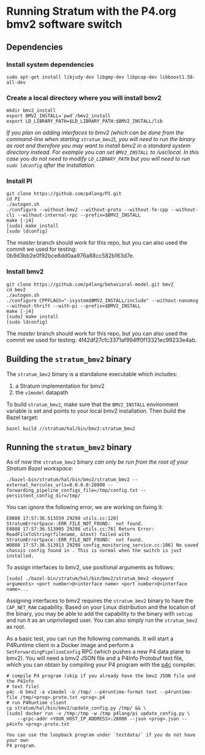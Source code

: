 # Running Stratum with the P4.org bmv2 software switch

## Dependencies

### Install system dependencies
```
sudo apt-get install libjudy-dev libgmp-dev libpcap-dev libboost1.58-all-dev
```

### Create a local directory where you will install bmv2
```
mkdir bmv2_install
export BMV2_INSTALL=`pwd`/bmv2_install
export LD_LIBRARY_PATH=$LD_LIBRARY_PATH:$BMV2_INSTALL/lib
```
*If you plan on adding interfaces to bmv2 (which can be done from the
command-line when starting `stratum_bmv2`), you will need to run the binary as
root and therefore you may want to install bmv2 in a standard system directory
instead. For example you can set `BMV2_INSTALL` to /usr/local. In this case you
do not need to modify `LD_LIBRARY_PATH` but you will need to run `sudo ldconfig`
after the installation.*

### Install PI
```
git clone https://github.com/p4lang/PI.git
cd PI
./autogen.sh
./configure --without-bmv2 --without-proto --without-fe-cpp --without-cli --without-internal-rpc --prefix=$BMV2_INSTALL
make [-j4]
[sudo] make install
[sudo ldconfig]
```
The *master* branch should work for this repo, but you can also used the commit
we used for testing: 0b9d3bb2e0f92bce8dd0aa976a88cc582b163d7e.

### Install bmv2
```
git clone https://github.com/p4lang/behavioral-model.git bmv2
cd bmv2
./autogen.sh
./configure CPPFLAGS="-isystem$BMV2_INSTALL/include" --without-nanomsg --without-thrift --with-pi --prefix=$BMV2_INSTALL
make [-j4]
[sudo] make install
[sudo ldconfig]
```
The *master* branch should work for this repo, but you can also used the commit
we used for testing: 4f42df27cfc3371af994ff0f13321ec99233e4ab.

## Building the `stratum_bmv2` binary

The `stratum_bmv2` binary is a standalone executable which includes:
1. a Stratum implementation for bmv2
2. the `v1model` datapath

To build `stratum_bmv2`, make sure that the `BMV2_INSTALL` environment variable
is set and points to your local bmv2 installation. Then build the Bazel target:
```
bazel build //stratum/hal/bin/bmv2:stratum_bmv2
```

## Running the `stratum_bmv2` binary

As of now the `stratum_bmv2` binary *can only be run from the root of your
Stratum Bazel workspace*:

```
./bazel-bin/stratum/hal/bin/bmv2/stratum_bmv2 --external_hercules_urls=0.0.0.0:28000 --forwarding_pipeline_configs_file=/tmp/config.txt --persistent_config_dir=/tmp/
```

You can ignore the following error, we are working on fixing it:
```
E0808 17:57:36.513559 29298 utils.cc:120] StratumErrorSpace::ERR_FILE_NOT_FOUND:  not found.
E0808 17:57:36.513905 29298 utils.cc:76] Return Error: ReadFileToString(filename, &text) failed with StratumErrorSpace::ERR_FILE_NOT_FOUND:  not found.
W0808 17:57:36.513913 29298 config_monitoring_service.cc:106] No saved chassis config found in . This is normal when the switch is just installed.
```

To assign interfaces to bmv2, use positional arguments as follows:
```
[sudo] ./bazel-bin/stratum/hal/bin/bmv2/stratum_bmv2 <keyword arguments> <port number>@<interface name> <port number>@<interface name>...
```
Assigning interfaces to bmv2 requires the `stratum_bmv2` binary to have the
`CAP_NET_RAW` capability. Based on your Linux distribution and the location of
the binary, you may be able to add the capability to the binary with `setcap`
and run it as an unprivileged user. You can also simply run the `stratum_bmv2`
as root.

As a basic test, you can run the following commands. It will start a P4Runtime
client in a Docker image and perform a `SetForwardingPipelineConfig` RPC (which
pushes a new P4 data plane to bmv2). You will need a bmv2 JSON file and a P4Info
Protobuf text file, which you can obtain by compiling your P4 program with the
[p4c](https://github.com/p4lang/p4c) compiler.
```
# compile P4 program (skip if you already have the bmv2 JSON file and the P4Info
# text file)
p4c -b bmv2 -a v1model -o /tmp/ --p4runtime-format text --p4runtime-file /tmp/<prog>.proto.txt <prog>.p4
# run P4Runtime client
cp stratum/hal/bin/bmv2/update_config.py /tmp/ && \
[sudo] docker run -v /tmp:/tmp -w /tmp p4lang/pi update_config.py \
    --grpc-addr <YOUR_HOST_IP_ADDRESS>:28000 --json <prog>.json --p4info <prog>.proto.txt

You can use the loopback program under `testdata/` if you do not have your own
P4 program.
